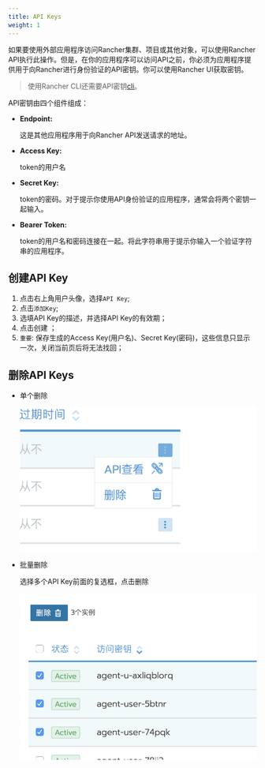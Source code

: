 ```yaml
---
title: API Keys
weight: 1
---
```


如果要使用外部应用程序访问Rancher集群、项目或其他对象，可以使用Rancher API执行此操作。但是，在你的应用程序可以访问API之前，你必须为应用程序提供用于向Rancher进行身份验证的API密钥。你可以使用Rancher UI获取密钥。

> 使用Rancher CLI还需要API密钥[cli](../cli)。

API密钥由四个组件组成：

- **Endpoint:**

    这是其他应用程序用于向Rancher API发送请求的地址。

- **Access Key:**

    token的用户名

- **Secret Key:**

    token的密码。对于提示你使用API身份验证的应用程序，通常会将两个密钥一起输入。

- **Bearer Token:**

    token的用户名和密码连接在一起。将此字符串用于提示你输入一个验证字符串的应用程序。

## 创建API Key

1. 点击右上角用户头像，选择`API Key`;
2. 点击`添加Key`;
3. 选填API Key的描述，并选择API Key的有效期；
4. 点击创建 ；
5. `重要`: 保存生成的Access Key(用户名)、Secret Key(密码)，这些信息只显示一次，关闭当前页后将无法找回；

## 删除API Keys

- 单个删除

  ![image-20180822224755807](_index.assets/image-20180822224755807.png)

- 批量删除

  选择多个API Key前面的复选框，点击删除

  ![image-20180822224637732](_index.assets/image-20180822224637732.png)

